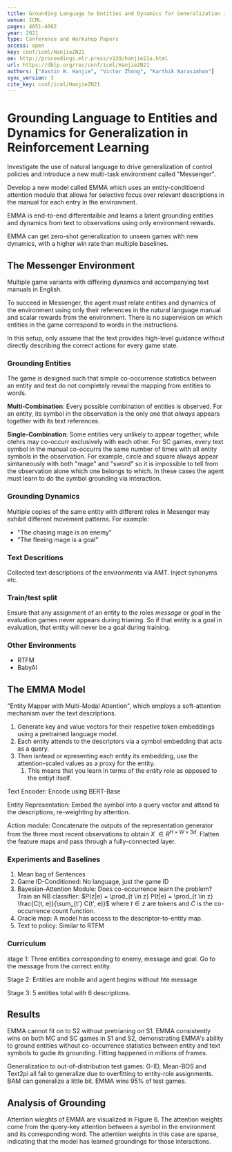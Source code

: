 ```yaml
---
title: Grounding Language to Entities and Dynamics for Generalization in Reinforcement Learning.
venue: ICML
pages: 4051-4062
year: 2021
type: Conference and Workshop Papers
access: open
key: conf/icml/HanjieZN21
ee: http://proceedings.mlr.press/v139/hanjie21a.html
url: https://dblp.org/rec/conf/icml/HanjieZN21
authors: ["Austin W. Hanjie", "Victor Zhong", "Karthik Narasimhan"]
sync_version: 3
cite_key: conf/icml/HanjieZN21
---
```



# Grounding Language to Entities and Dynamics for Generalization in Reinforcement Learning

Investigate the use of natural language to drive generalization of control policies and introduce a new multi-task environment called "Messenger".

Develop a new model called EMMA which uses an entity-conditioend attention module that allows for selective focus over relevant descriptions in the manual for each entry in the environment.

EMMA is end-to-end differentaible and learns a latent grounding entities and dynamics from text to observations using only environment rewards.

EMMA can get zero-shot generalization to unseen games with new dynamics, with a higher win rate than multiple baselines.


## The Messenger Environment

Multiple game variants with differing dynamics and accompanying text manuals in English.

To succeed in Messenger, the agent must relate entities and dynamics of the environment using only their references in the natural language manual and scalar rewards from the environment. There is no supervision on which entities in the game correspond to words in the instructions.

In this setup, only assume that the text provides high-level guidance without directly describing the correct actions for every game state.

### Grounding Entities

The game is designed such that simple co-occurrence statistics between an entity and text do not completely reveal the mapping from entities to words.

**Multi-Combination**: Every possible combination of entities is observed. For an entity, its symbol in the observation is the only one that *always* appears together with its text references.

**Single-Combination**: Some entities very unlikely to appear together, while otehrs may co-occurr exclusively with each other. For SC games, every text symbol in the manual co-occurrs the same number of times with all entity symbols in the observation. For example, circle and square always appear simtaneously with both "mage" and "sword" so it is impossible to tell from the observation alone which one belongs to which. In these cases the agent must learn to do the symbol grounding via interaction.


### Grounding Dynamics

Multiple copies of the same entity with different roles in Mesenger may exhibit different movement patterns. For example:

 - "The chasing mage is an enemy"
 - "The fleeing mage is a goal"


### Text Descritions

Collected text descriptions of the environments via AMT. Inject synonyms etc.


### Train/test split

Ensure that any assignment of an entity to the roles *message* or *goal* in the evaluation games never appears during trianing. So if that entity is a goal in evaluation, that entity will never be a goal during training.

### Other Environments

 - RTFM
 - BabyAI

## The EMMA Model

"Entity Mapper with Multi-Modal Attention", which employs a soft-attention mechanism over the text descriptions.

1. Generate key and value vectors for their respetive token embeddings using a pretrained language model.
2. Each entity attends to the descriptors via a symbol embedding that acts as a query.
3. Then isntead or epresenting each entity its embedding, use the attention-scaled values as a proxy for the entity.
	1. This means that you learn in terms of the *entity role* as opposed to the entiyt itself.


Text Encoder: Encode using BERT-Base


Entity Representation: Embed the symbol into a query vector and attend to the descriptions, re-weighting by attention.

Action module: Concatenate the outputs of the representation generator from the three most recent observations to obtain $X\ \in R^{H \times W \times 3d}$. Flatten the feature maps and pass through a fully-connected layer.


### Experiments and Baselines

1. Mean bag of Sentences
2. Game ID-Conditioned: No language, just the game ID
3. Bayesian-Attention Module: Does co-occurrence learn the problem? Train an NB classifier: $P(z|e) = \prod_{t \in z} P(t|e) = \prod_{t \in z} \frac{C(t, e)}{\sum_{t'} C(t', e)}$ where $t \in z$ are tokens and $C$ is the co-occurrence count function.
4. Oracle map: A model has access to the descriptor-to-entity map.
5. Text to policy: Similar to RTFM


### Curriculum

stage 1: Three entities corresponding to enemy, message and goal. Go to the message from the correct entity.

Stage 2: Entities are mobile and agent begins without hte message

Stage 3: 5 entities total with 6 descriptions.


## Results

EMMA cannot fit on to S2 without pretrianing on S1. EMMA consistently wins on both MC and SC games in S1 and S2, demonstrating EMMA's ability to ground entities without co-occurrence statistics between entity and text symbols to gudie its grounding. Fitting happened in millions of frames.

Generalization to out-of-distribution test games: G-ID, Mean-BOS and Text2pi all fail to generalize due to overfitting to entity-role assignments. BAM can generalize a little bit. EMMA wins 95\% of test games.

## Analysis of Grounding

Attention wieghts of EMMA are visualized in Figure 6. The attention weights come from the query-key attention between a symbol in the environment and its corresponding word. The attention weights in this case are sparse, indicating that the model has learned groundings for those interactions.

##